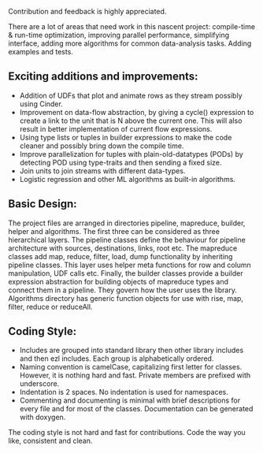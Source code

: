 Contribution and feedback is highly appreciated.

There are a lot of areas that need work in this nascent project: compile-time &
run-time optimization, improving parallel performance, simplifying interface,
adding more algorithms for common data-analysis tasks. Adding examples and tests.

## Exciting additions and improvements:
 - Addition of UDFs that plot and animate rows as they stream possibly using Cinder.
 - Improvement on data-flow abstraction, by giving a cycle<N>() expression to create
   a link to the unit that is N above the current one. This will also result in
   better implementation of current flow expressions.
 - Using type lists or tuples in builder expressions to make the code cleaner and
   possibly bring down the compile time.
 - Improve parallelization for tuples with plain-old-datatypes (PODs) by detecting
   POD using type-traits and then sending a fixed size.
 - Join units to join streams with different data-types.
 - Logistic regression and other ML algorithms as built-in algorithms.

## Basic Design:
The project files are arranged in directories pipeline, mapreduce, builder,
helper and algorithms. The first three can be considered as three hierarchical
layers. The pipeline classes define the behaviour for pipeline architecture
with sources, destinations, links, root etc. The mapreduce classes add map,
reduce, filter, load, dump functionality by inheriting pipeline classes. This
layer uses helper meta functions for row and column manipulation, UDF calls
etc. Finally, the builder classes provide a builder expression abstraction for
building objects of mapreduce types and connect them in a pipeline. They govern
how the user uses the library. Algorithms directory has generic function
objects for use with rise, map, filter, reduce or reduceAll.

## Coding Style:
- Includes are grouped into standard library then other library includes
  and then ezl includes. Each group is alphabetically ordered.
- Naming convention is camelCase, capitalizing first letter for classes.
  However, it is nothing hard and fast. Private members are prefixed with underscore.
- Indentation is 2 spaces. No indentation is used for namespaces.
- Commenting and documenting is minimal with brief descriptions for every file
  and for most of the classes. Documentation can be generated with doxygen.

The coding style is not hard and fast for contributions. Code the way you like, 
consistent and clean.
